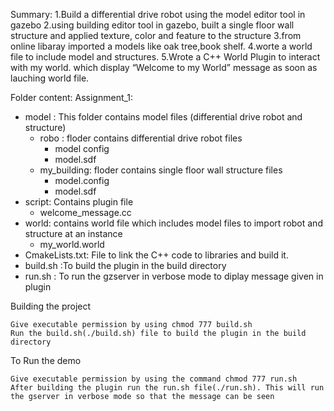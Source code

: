 Summary:
1.Build a differential drive robot using the model editor tool in gazebo
2.using building editor tool in gazebo, built a single floor wall structure and applied texture, color and feature to the structure
3.from online libaray imported a models like oak tree,book shelf.
4.worte a world file to include model and structures.
5.Wrote a C++ World Plugin to interact with my world. which display “Welcome to my World” message as soon as lauching world file.

Folder content:
Assignment_1:
* model : This folder contains model files (differential drive robot and structure)
    * robo : floder contains differential drive robot files
        * model config
        * model.sdf
     * my_building: floder contains single floor wall structure files
        * model.config
        * model.sdf
* script: Contains plugin file
    * welcome_message.cc
* world: contains world file which includes model files to import robot and structure at an instance 
    * my_world.world
* CmakeLists.txt: File to link the C++ code to libraries and build it.
* build.sh :To build the plugin in the build directory
* run.sh : To run the gzserver in verbose mode to diplay message given in plugin

 Building the project

    Give executable permission by using chmod 777 build.sh
    Run the build.sh(./build.sh) file to build the plugin in the build directory

To Run the demo

    Give executable permission by using the command chmod 777 run.sh
    After building the plugin run the run.sh file(./run.sh). This will run the gserver in verbose mode so that the message can be seen

        
       
